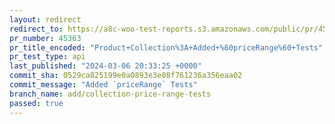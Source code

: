 ```yaml
---
layout: redirect
redirect_to: https://a8c-woo-test-reports.s3.amazonaws.com/public/pr/45363/api/index.html
pr_number: 45363
pr_title_encoded: "Product+Collection%3A+Added+%60priceRange%60+Tests"
pr_test_type: api
last_published: "2024-03-06 20:33:25 +0000"
commit_sha: 0529ca825199e0a0893e3e08f761236a356eaa02
commit_message: "Added `priceRange` Tests"
branch_name: add/collection-price-range-tests
passed: true
---
```

